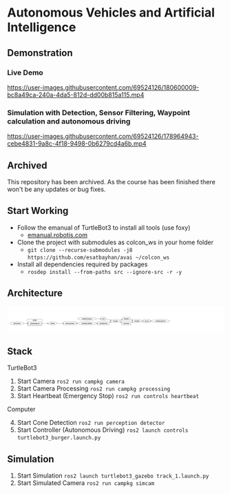 # Autonomous Vehicles and Artificial Intelligence

## Demonstration

### Live Demo
https://user-images.githubusercontent.com/69524126/180600009-bc8a49ca-240a-4da5-812d-dd00b815a115.mp4

### Simulation with Detection, Sensor Filtering, Waypoint calculation and autonomous driving
https://user-images.githubusercontent.com/69524126/178964943-cebe4831-9a8c-4f18-9498-0b6279cd4a6b.mp4

## Archived
This repository has been archived. As the course has been finished there won't be any updates or bug fixes.

## Start Working
- Follow the emanual of TurtleBot3 to install all tools (use foxy)
  - [emanual.robotis.com](https://emanual.robotis.com/docs/en/platform/turtlebot3/quick-start/#pc-setup)
- Clone the project with submodules as colcon_ws in your home folder
  - `git clone --recurse-submodules -j8 https://github.com/esatbayhan/avai ~/colcon_ws`
- Install all dependencies required by packages
  - `rosdep install --from-paths src --ignore-src -r -y`

## Architecture
![Architecture](./documents/architecture.svg)

## Stack
TurtleBot3
1. Start Camera `ros2 run campkg camera`
2. Start Camera Processing `ros2 run campkg processing`
3. Start Heartbeat (Emergency Stop) `ros2 run controls heartbeat`

Computer

4. Start Cone Detection `ros2 run perception detector`
5. Start Controller (Autonomous Driving) `ros2 launch controls turtlebot3_burger.launch.py`

## Simulation
1. Start Simulation `ros2 launch turtlebot3_gazebo track_1.launch.py`
2. Start Simulated Camera `ros2 run campkg simcam`
